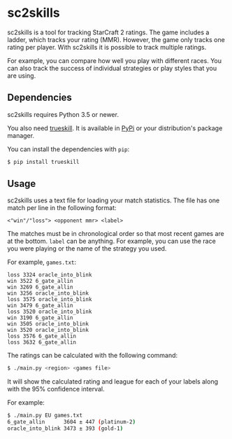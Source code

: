 sc2skills
=========

sc2skills is a tool for tracking StarCraft 2 ratings. The game includes a
ladder, which tracks your rating (MMR). However, the game only tracks one
rating per player. With sc2skills it is possible to track multiple ratings.

For example, you can compare how well you play with different races. You can
also track the success of individual strategies or play styles that you are
using.


Dependencies
------------

sc2skills requires Python 3.5 or newer.

You also need [trueskill](http://trueskill.org/). It is available in
[PyPi](https://pypi.python.org) or your distribution's package manager.

You can install the dependencies with `pip`:

```bash
$ pip install trueskill
```


Usage
-----

sc2skills uses a text file for loading your match statistics. The file has one
match per line in the following format:

```
<"win"/"loss"> <opponent mmr> <label>
```

The matches must be in chronological order so that most recent games are at the
bottom. `label` can be anything. For example, you can use the race you were
playing or the name of the strategy you used.

For example, `games.txt`:

```
loss 3324 oracle_into_blink
win 3522 6_gate_allin
win 3269 6_gate_allin
win 3256 oracle_into_blink
loss 3575 oracle_into_blink
win 3479 6_gate_allin
loss 3520 oracle_into_blink
win 3190 6_gate_allin
win 3505 oracle_into_blink
win 3520 oracle_into_blink
loss 3576 6_gate_allin
loss 3632 6_gate_allin
```

The ratings can be calculated with the following command:

```bash
$ ./main.py <region> <games file>
```

It will show the calculated rating and league for each of your labels along
with the 95% confidence interval.

For example:

```bash
$ ./main.py EU games.txt
6_gate_allin      3604 ± 447 (platinum-2)
oracle_into_blink 3473 ± 393 (gold-1)
```
